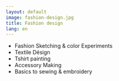 ```yaml
---
layout: default
image: fashion-design.jpg
title: Fashion design
lang: en
---
```


- Fashion Sketching & color Experiments
- Textile Désign
- Tshirt painting
- Accessory Making
- Basics to sewing & embroidery
